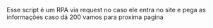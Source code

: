 Esse script é um RPA via request no caso ele entra no site e pega as informações caso dá 200 vamos para proxima pagina 

